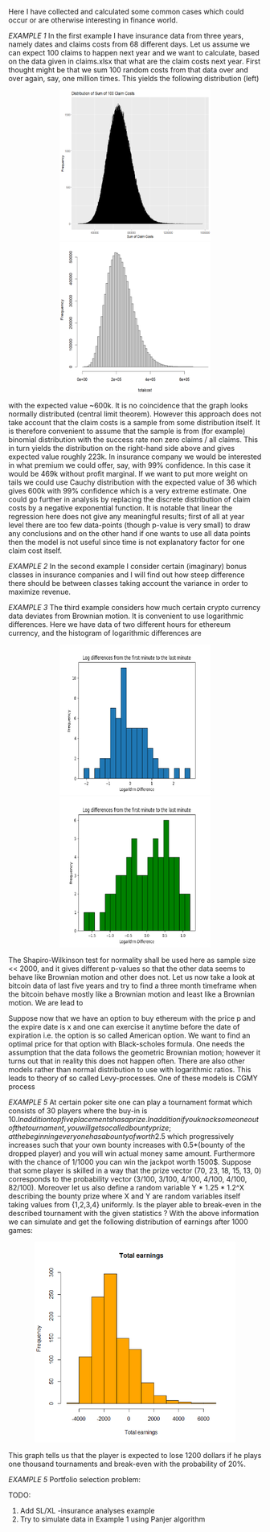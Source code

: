 
Here I have collected and calculated some common cases which could occur or are
 otherwise interesting in finance world.                                                      

 
_EXAMPLE 1_  In the first example I have insurance data from three years, namely dates and claims costs from 68
different days. Let us assume we can expect 100 claims to happen next year and we want to calculate, based on the 
data  given in claims.xlsx that what are the claim costs next year. First thought might be that we sum 100 random 
costs from that data over and over again, say, one million times. This yields the following distribution (left)



<p float="left" align= "center">
  <img src="https://raw.githubusercontent.com/ereekaur/finance/main/onemillion.png" width="300" height="300">
  <img src="https://raw.githubusercontent.com/ereekaur/finance/main/totalcost.png" width="300" height="300">
</p>


with the expected value ~600k. It is no coincidence that the graph looks normally distributed (central limit theorem).
However this approach does not take account that the claim costs is a sample from some distribution itself. It is therefore 
convenient to assume that the sample is from (for example) binomial distribution with the success rate non zero claims / all claims. 
This in turn yields the distribution on the right-hand side above and  gives expected value roughly 223k. In insurance company we would
be interested in what premium we could offer, say, with 99% confidence. In this case it would be 469k without profit marginal. If we want to put
more weight on tails we could use Cauchy distribution with the expected value of 36 which gives 600k with 99% confidence which is a very extreme estimate. 
One could go further in analysis by replacing the discrete distribution of claim costs by a negative exponential function. It is notable that linear 
the regression here does not give any meaningful results; first of all at year level there are too few data-points (though p-value is very small) to draw 
any conclusions and on the other hand if one wants to use all data points then the model is not useful since time is not explanatory factor for one claim cost itself.



_EXAMPLE 2_ In the second example I consider certain (imaginary) bonus classes in insurance companies and I will find out
how steep difference there should be between classes taking account the variance in order to maximize revenue.



_EXAMPLE 3_ The third example considers how much certain crypto currency data deviates from Brownian motion. It is 
convenient to use logarithmic differences. Here we have data of two different hours for ethereum currency, and
the histogram of logarithmic differences are


<p float="left" align= "center">
 <img src="https://raw.githubusercontent.com/ereekaur/finance/main/ETH1.png" width="300" height="300">
<img src="https://raw.githubusercontent.com/ereekaur/finance/main/ETH2.png" width="300" height="300">
</p>

The Shapiro-Wilkinson test for normality shall be used here as sample size << 2000, and it gives different p-values so that the
other data seems to behave like  Brownian motion and other does not. Let us now take a look at bitcoin data of last 
five years and try to find a three month timeframe when the bitcoin behave mostly like a Brownian motion and least like 
a Brownian motion. We are lead to




Suppose now that we have an option to buy ethereum with the price p and the expire date is x and one can exercise it anytime before the date of
expiration i.e. the option is so called American option. We want to find an optimal price for that option with Black-scholes formula.
One needs the assumption that the data follows the geometric Brownian motion; however it turns out that in reality this does not happen often.
There are also other models rather than normal distribution to use with logarithmic ratios. This leads to theory of so called 
Levy-processes. One of these models is CGMY process


_EXAMPLE 5_ At certain poker site one can play a tournament format which consists of 30 players where the buy-in is 10$. In addition top five placements has a prize. 
In addition if you knock someone out of the tournament, you will get so called bounty prize; at the beginning  everyone has a bounty of worth 2.5$ which progressively
increases such that your  own bounty increases with 0.5*(bounty of the dropped player) and you will win actual money same amount. Furthermore with the chance of 1/1000
you can win the jackpot worth 1500$. Suppose that some player is skilled in a way that the prize vector (70, 23, 18, 15, 13, 0) corresponds to the probability vector 
(3/100, 3/100, 4/100, 4/100, 4/100, 82/100). Moreover let us also define a random variable Y * 1.25 * 1.2^X describing the bounty prize where X and Y are random variables 
itself taking values from {1,2,3,4} uniformly. Is the player able to break-even in the described tournament with the given statistics ? With the above information we can
simulate and get the following distribution of earnings after 1000 games:


<p float="left" align= "center">
 <img src="https://raw.githubusercontent.com/ereekaur/finance/main/totalearnings.png" width="400" height="400">
</p>


This graph tells us that the player is expected to lose 1200 dollars if he plays one thousand tournaments and break-even with the probability of 20%.





_EXAMPLE 5_ Portfolio selection problem: 




TODO:  

1) Add SL/XL -insurance analyses example
2) Try to simulate data in Example 1 using Panjer algorithm








